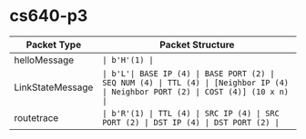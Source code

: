 # cs640-p3

| Packet Type | Packet Structure |
|---|---|
| helloMessage | `\| b'H'(1) \|` |
| LinkStateMessage | `\| b'L'\| BASE IP (4) \| BASE PORT (2) \| SEQ NUM (4) \| TTL (4) \| [Neighbor IP (4) \| Neighbor PORT (2) \| COST (4)] (10 x n) \|` |
| routetrace | `\| b'R'(1) \| TTL (4) \| SRC IP (4) \| SRC PORT (2) \| DST IP (4) \| DST PORT (2) \|` |
